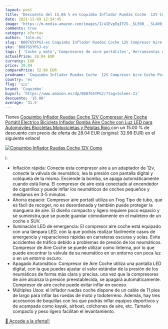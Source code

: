 ```yaml
---
layout: post
title: 'Descuento del 15.00 % en Coquimbo Inflador Ruedas Coche  12V Comp'
date: 2021-12-09 12:54:45
image: 'https://m.media-amazon.com/images/I/41EvpEqIFZS._SL500_._SL400_.jpg'
comments: true
category: ofertas
author: 'tole.es'
slug: 'B087G5YPGJ-es Coquimbo Inflador Ruedas Coche 12V Compresor Aire Coche...'
sku: 'B087G5YPGJ-es'
tags: [ 'Coche y moto','Compresores de aire portátiles','Herramientas de neumáticos y ruedas','Herramientas para coche','bicicleta','coquimbo', ]
actualPrice: 28.04 EUR
currency: EUR
price: 28.04
comparePrice: 32.99 EUR
prodname: 'Coquimbo Inflador Ruedas Coche  12V Compresor Aire Coche Portátil  Electrico Bicicleta Inflador Bomba Aire Coche con Luz LED para Automóviles  Bicicletas  Motocicletas y Pelotas  Rojo '
country: 'es'
flag: '🇪🇸'
brand: 'Coquimbo'
buyurl: 'https://www.amazon.es/dp/B087G5YPGJ/?tag=tolees-21'
descuento: '15.00'
average: '31.5'
---
```


Tienes [Coquimbo Inflador Ruedas Coche  12V Compresor Aire Coche Portátil  Electrico Bicicleta Inflador Bomba Aire Coche con Luz LED para Automóviles  Bicicletas  Motocicletas y Pelotas  Rojo ](https://www.amazon.es/dp/B087G5YPGJ/?tag=tolees-21) con un 15.00 % de descuento con precio de oferta de 28.04 EUR (original: 32.99 EUR) en el siguiente enlace!

[![Coquimbo Inflador Ruedas Coche  12V Comp](https://m.media-amazon.com/images/I/41EvpEqIFZS._SL500_._SL400_.jpg)](https://www.amazon.es/dp/B087G5YPGJ/?tag=tolees-21)

ℹ️:

- Inflación rápida: Conecte esta compresor aire a un adaptador de 12v, conecte la válvula de neumático, lea la presión con pantalla digital y colóquela de la misma. Enciende la bomba, se apaga automáticamente cuando está llena. El compresor de aire está conectado al encendedor de cigarrillos y puede inflar los neumáticos de coches pequeños y medianos en 3-5 minutos.
- Ahorra espacio: Compresor aire portatil utiliza un Trog Tipo de tubo, que es fácil de recoger, no es desordenada y también puede proteger la manguera de aire. El diseño compacto y ligero requiere poco espacio y se suministra,que se puede guardar cómodamente en el maletero de un coche o SUV.
- Iluminación LED de emergencia: El compresor aire coche está equipado con una lámpara LED, con la que podrás realizar fácilmente casos de emergencia y reparaciones rápidas en carreteras oscuras y solas. Evite accidentes de tráfico debido a problemas de presión de los neumáticos. Compresor de Aire Coche se puede utilizar como linterna, por lo que puede encontrar la válvula de su neumático en un entorno con poca luz o en un entorno oscuro.
- Apagado Automático: Compresor de Aire Coche utiliza una pantalla LED digital, con la que puedes ajustar el valor estándar de la presión de los neumáticos de forma más clara y precisa. una vez que la compresores de aire alcanza la presión preestablecida, se apagará automáticamente. Compresor de aire coche puede evitar inflar en exceso.
- Múltiples Usos: el inflador ruedas coche dispone de un cable de 11 pies de largo para inflar las ruedas de moto y todoterreno. Además, hay tres accesorios de boquillas con los que podrás inflar equipos deportivos y de acampada como kayak, airboat, colchones de aire, etc. Tamaño compacto y peso ligero facilitan el levantamiento.

[🛒 Accede a la oferta!!](https://www.amazon.es/dp/B087G5YPGJ/?tag=tolees-21)
